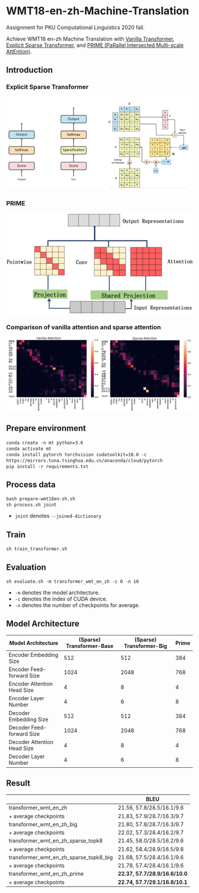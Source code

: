 # WMT18-en-zh-Machine-Translation

Assignment for PKU Computational Linguistics 2020 fall.

Achieve WMT18 en-zh Machine Translation with [Vanilla Transformer](https://arxiv.org/abs/1706.03762), [Explicit Sparse Transformer](https://arxiv.org/abs/1912.11637), and [PRIME (PaRallel Intersected Multi-scale AttEntion)](https://arxiv.org/abs/1911.09483).

## Introduction
### Explicit Sparse Transformer
![Explicit Sparse Transformer](figures/explicit-sparse-attn.png)
### PRIME
![Prime](figures/prime.png)
### Comparison of vanilla attention and sparse attention
![Prime](figures/attention_comparison.png)


## Prepare environment

```
conda create -n mt python=3.6
conda activate mt
conda install pytorch torchvision cudatoolkit=10.0 -c https://mirrors.tuna.tsinghua.edu.cn/anaconda/cloud/pytorch
pip install -r requirements.txt 
```

## Process data

```
bash prepare-wmt18en-zh.sh
sh process.sh joint
```
- `joint` denotes `--joined-dictionary`
## Train

```
sh train_transformer.sh
```

## Evaluation

```
sh evaluate.sh -m transformer_wmt_en_zh -c 0 -n 10
```
- `-m` denotes the model architecture.
- `-c` denotes the index of CUDA device.
- `-n` denotes the number of checkpoints for average.

## Model Architecture
|Model Architecture| (Sparse) Transformer-Base | (Sparse) Transformer-Big| Prime |
| --------------------- | ---- | ---- | ---- |
|Encoder Embedding Size |512 |512|384|
|Encoder Feed-forward Size |1024| 2048|768|
|Encoder Attention Head Size |4| 8|4|
|Encoder Layer Number |4| 6|8|
|Decoder Embedding Size |512| 512|384|
|Decoder Feed-forward Size |1024 |2048|768|
|Decoder Attention Head Size |4 |8|4|
|Decoder Layer Number |4 |6|8|

## Result


|                       | BLEU |
| --------------------- | ---- |
| transformer_wmt_en_zh | 21.56, 57.8/28.5/16.1/9.6 |
| + average checkpoints| 21.83, 57.9/28.7/16.3/9.7 |
| transformer_wmt_en_zh_big | 21.80, 57.8/28.7/16.3/9.7 |
| + average checkpoints| 22.02, 57.3/28.4/16.2/9.7 |
| transformer_wmt_en_zh_sparse_topk8 | 21.45, 58.0/28.5/16.2/9.6  |
| + average checkpoints| 21.62, 58.4/28.9/16.5/9.8 |
| transformer_wmt_en_zh_sparse_topk8_big | 21.68, 57.5/28.4/16.1/9.6 |
| + average checkpoints| 21.78, 57.4/28.4/16.1/9.6 |
| transformer_wmt_en_zh_prime | **22.37, 57.7/28.9/16.6/10.0** |
| + average checkpoints| **22.74, 57.7/29.1/16.8/10.1** |


